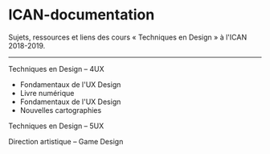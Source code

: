 # ICAN-documentation
Sujets, ressources et liens des cours « Techniques en Design » à l'ICAN 2018-2019.

---

Techniques en Design – 4UX

- Fondamentaux de l'UX Design
- Livre numérique
- Fondamentaux de l'UX Design
- Nouvelles cartographies

Techniques en Design – 5UX

Direction artistique – Game Design